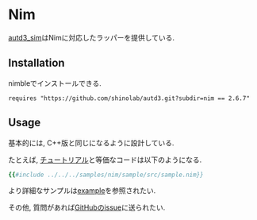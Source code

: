 # Nim

[autd3_sim](https://github.com/shinolab/autd3/tree/master/nim)はNimに対応したラッパーを提供している.

## Installation

nimbleでインストールできる.

```
requires "https://github.com/shinolab/autd3.git?subdir=nim == 2.6.7"
```

## Usage

基本的には, C++版と同じになるように設計している.

たとえば, [チュートリアル](../Users_Manual/getting_started.md)と等価なコードは以下のようになる.

```nim
{{#include ../../../samples/nim/sample/src/sample.nim}}
```

より詳細なサンプルは[example](https://github.com/shinolab/autd3/tree/master/nim/examples)を参照されたい.

その他, 質問があれば[GitHubのissue](https://github.com/shinolab/autd3/issues)に送られたい.
